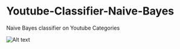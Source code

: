 # Youtube-Classifier-Naive-Bayes
Naive Bayes classifier on Youtube Categories

![Alt text](https://drive.google.com/file/d/0Bz_86uwabFRXR2xyX3hMX0tTcW8/view?usp=sharing)
